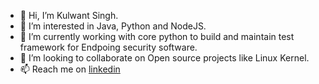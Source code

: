 - 👋 Hi, I’m Kulwant Singh.
- 👀 I’m interested in Java, Python and NodeJS.
- 🌱 I’m currently working with core python to build and maintain test framework for Endpoing security software.
- 💞️ I’m looking to collaborate on Open source projects like Linux Kernel.
- 📫 Reach me on [linkedin](https://www.linkedin.com/in/klwntsingh) 

<!---
KlwntSingh/KlwntSingh is a ✨ special ✨ repository because its `README.md` (this file) appears on your GitHub profile.
You can click the Preview link to take a look at your changes.
--->
